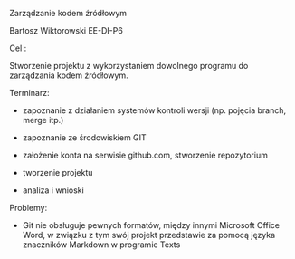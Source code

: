 Zarządzanie kodem źródłowym



Bartosz Wiktorowski EE-DI-P6



Cel :

Stworzenie projektu z wykorzystaniem dowolnego programu do zarządzania kodem
źródłowym.



Terminarz:

- zapoznanie z działaniem systemów kontroli wersji (np. pojęcia branch, merge
itp.)

- zapoznanie ze środowiskiem GIT

- założenie konta na serwisie github.com, stworzenie repozytorium

- tworzenie projektu

- analiza i wnioski



Problemy:

- Git nie obsługuje pewnych formatów, między innymi Microsoft Office Word, w
związku z tym swój projekt przedstawie za pomocą języka znaczników Markdown  w
programie Texts

